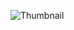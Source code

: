 ![Thumbnail][0]

  [0]: https://raw.github.com/yakivmospan/yakivmospan/master/images/pebble-introduction.png

